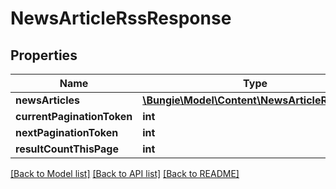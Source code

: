 # NewsArticleRssResponse

## Properties
Name | Type | Description | Notes
------------ | ------------- | ------------- | -------------
**newsArticles** | [**\Bungie\Model\Content\NewsArticleRssItem[]**](NewsArticleRssItem.md) |  | [optional] 
**currentPaginationToken** | **int** |  | [optional] 
**nextPaginationToken** | **int** |  | [optional] 
**resultCountThisPage** | **int** |  | [optional] 

[[Back to Model list]](../README.md#documentation-for-models) [[Back to API list]](../README.md#documentation-for-api-endpoints) [[Back to README]](../README.md)


